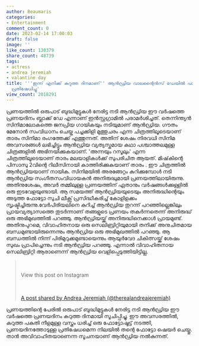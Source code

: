 ```yaml
---
author: Beaumaris
categories:
- Entertainment
comment_count: 0
date: 2023-02-14 17:00:03
draft: false
image: ''
like_count: 130379
share_count: 48739
tags:
- actress
- andrea jeremiah
- valantine day
title: '''ഇന്ന് എനിക്ക് കറുത്ത ദിനമാണ്'' ആൻഡ്രിയ വാലന്റൈൻസ് ഡേയിൽ പാതി വസ്ത്രം ധരിച്ച്
  പ്രതിഷേധിച്ചു'
view_count: 2018291
---
```


പ്രണയത്തിൽ ഒരുപാട് ബുദ്ധിമുട്ടുകൾ നേരിട്ട നടി ആൻഡ്രിയ ഈ വർഷത്തെ പ്രണയദിനം ബ്ലാക്ക് ഡേ എന്നാണ് ഇൻസ്റ്റഗ്രാമിൽ പരാമർശിച്ചത്. തെന്നിന്ത്യൻ സിനിമാലോകത്തെ ജനപ്രിയ ഗായികയും നടിയുമാണ് ആൻഡ്രിയ. ഗൗതം മേനോൻ സംവിധാനം ചെയ്ത പച്ചക്കിളി മുത്തുചരം എന്ന ചിത്രത്തിലൂടെയാണ് താരം സിനിമാ രംഗത്തേക്ക് എത്തുന്നത്. അതിന് ശേഷം നിരവധി സിനിമ അവസരങ്ങൾ ലഭിച്ചിട്ടും ആൻഡ്രിയ വ്യത്യസ്തമായ കഥാ പശ്ചാത്തലമുള്ള ചിത്രങ്ങളിൽ അഭിനയിക്കുകയാണ്. 'അന്നയും റസൂലും' എന്ന ചിത്രത്തിലൂടെയാണ് താരം മലയാളികൾക്ക് സുപരിചിത ആയത്. മിഷ്‌കിന്റെ പിസാസു 2വിന്റെ റിലീസിനായി കാത്തിരിക്കുകയാണ് താരം . ഈ ചിത്രത്തിൽ ആൻഡ്രിയയാണ് നായിക. സിനിമയിൽ അരങ്ങേറ്റം കുറിക്കുമ്പോൾ നടി ആൻഡ്രിയ സംഗീതസംവിധായകൻ അനിരുദ്ധുമായി പ്രണയത്തിലായിരുന്നു. അതിനുശേഷം, അവർ തമ്മിലുള്ള പ്രണയത്തിന് ഏതാനും വർഷങ്ങൾക്കുള്ളിൽ ഒരു ഇടവേളയുണ്ടായി. ആ സമയത്ത് ആൻഡ്രിയയുടെയും അനിരുദ്ധിന്റെയും അടുത്ത ഫോട്ടോ സുചി ലീക്സ് പ്രസിദ്ധീകരിച്ച് കോളിളക്കം സൃഷ്ടിച്ചിരുന്നു.വേർപിരിയലിനെ കുറിച്ച് ആൻഡ്രിയ തുറന്ന് പറഞ്ഞില്ലെങ്കിലും പ്രായവ്യത്യാസത്തെ തുടർന്നാണ് തങ്ങളുടെ പ്രണയം തകർന്നതെന്ന് അനിരുദ്ധ് ഒരു അഭിമുഖത്തിൽ പറഞ്ഞു. ആൻഡ്രിയയ്ക്ക് അനിരുദ്ധിനെക്കാൾ പ്രായമുണ്ട്. അതിനുപുറമെ, വിവാഹിതനായ ഒരു സെലിബ്രിറ്റിയുമായി തനിക്ക് അനുചിതമായ ബന്ധമുണ്ടായിരുന്നെന്നും ആൻഡ്രിയ ഒരു അഭിമുഖത്തിൽ പറഞ്ഞു. ആ ബന്ധത്തിൽ നിന്ന് പിരിമുറുക്കമുണ്ടായെന്നും ആയുർവേദ ചികിത്സയ്ക്ക് ശേഷം സുഖം പ്രാപിച്ചെന്നും നടി ആൻഡ്രിയ പറഞ്ഞു. എന്നാൽ വിവാഹിതനായ സെലിബ്രിറ്റി ആരാണെന്ന് ആൻഡ്രിയ വെളിപ്പെടുത്തിയിട്ടില്ല. 

> &nbsp; 
> 
> View this post on Instagram
> 
> &nbsp; 
> 
> [A post shared by Andrea Jeremiah (@therealandreajeremiah)](https://www.instagram.com/p/CooQkOtJ2Zz/?utm_source=ig_embed&utm_campaign=loading)

പ്രണയത്തിന്റെ പേരിൽ ഒരുപാട് ബുദ്ധിമുട്ടുകൾ നേരിട്ട നടി ആൻഡ്രിയ ഈ വർഷത്തെ പ്രണയദിനം കറുത്ത ദിനമായി സൂചിപ്പിച്ചു. ഈ അവസരത്തിൽ, കറുത്ത പകുതി നീളമുള്ള വസ്ത്രം ധരിച്ച് ഒരു ഫോട്ടോഷൂട്ട് നടത്തി, പ്രണയദിനത്തോടുള്ള പ്രതിഷേധമെന്ന നിലയിൽ തന്റെ ഫോട്ടോ ഷെയർ ചെയ്തു. താൻ അവിവാഹിതയാണെന്ന സൂചനയാണ് ആൻഡ്രിയ നൽകുന്നത്.